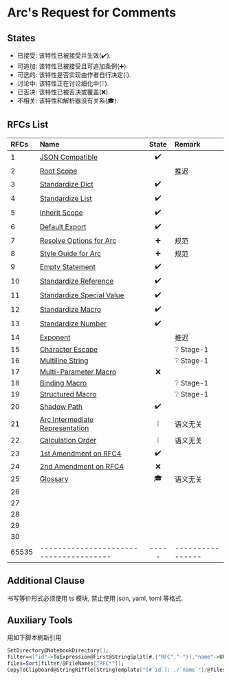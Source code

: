 Arc's Request for Comments
==========================

## States

- 已接受: 该特性已被接受并生效(✔️).
- 可追加: 该特性已被接受且可追加条例(➕).
- 可选的: 该特性是否实现由作者自行决定(❕).
- 讨论中: 该特性正在讨论细化中(❔).
- 已否决: 该特性已被否决或覆盖(❌).
- 不相关: 该特性和解析器没有关系(🎓).


## RFCs List

| RFCs  | Name                                   | State | Remark           |
| :---- | :------------------------------------- | :---: | :--------------- |
| 1     | [JSON Compatible][#1]                  |  ✔️   |                  |
| 2     | [Root Scope][#2]                       |       | 推迟             |
| 3     | [Standardize Dict][#3]                 |  ✔️   |                  |
| 4     | [Standardize List][#4]                 |  ✔️   |                  |
| 5     | [Inherit Scope][#5]                    |  ✔️   |                  |
| 6     | [Default Export][#6]                   |  ✔️️  |                  |
| 7     | [Resolve Options for Arc][#7]          |   ➕   | 规范             |
| 8     | [Style Guide for Arc][#8]              |   ➕   | 规范             |
| 9     | [Empty Statement][#9]                  |  ✔️️  |                  |
| 10    | [Standardize Reference][#10]           |  ✔️️  |                  |
| 11    | [Standardize Special Value][#11]       |  ✔️️  |                  |
| 12    | [Standardize Macro][#12]               |  ✔️️  |                  |
| 13    | [Standardize Number][#13]              |  ✔️️  |                  |
| 14    | [Exponent][#14]                        |       | 推迟             |
| 15    | [Character Escape][#15]                |       | ❔ Stage-1        |
| 16    | [Multiline String][#16]                |       | ❔ Stage-1        |
| 17    | [Multi-Parameter Macro][#17]           |   ❌   |                  |
| 18    | [Binding Macro][#18]                   |       | ❔ Stage-1        |
| 19    | [Structured Macro][#19]                |       | ❔ Stage-1        |
| 20    | [Shadow Path][#20]                     |  ✔️️  |                  |
| 21    | [Arc Intermediate Representation][#21] |   ❕   | 语义无关         |
| 22    | [Calculation Order][#22]               |   ❕   | 语义无关         |
| 23    | [1st Amendment on RFC4][#23]           |  ✔️️  |                  |
| 24    | [2nd Amendment on RFC4][#24]           |   ❌   |                  |
| 25    | [Glossary][#25]                        |  🎓   | 语义无关         |
| 26    |                                        |       |                  |
| 27    |                                        |       |                  |
| 28    |
| 29    |
| 30    |
| 65535 | -------------------------------------- | ----- | ---------------- |

## Additional Clause

书写等价形式必须使用 ts 模块, 禁止使用 json, yaml, toml 等格式.

## Auxiliary Tools

用如下脚本刷新引用

```mathematica
SetDirectory@NotebookDirectory[];
filter=<|"id"->ToExpression@First@StringSplit[#,{"RFC","-"}],"name"->URLEncode@#|>&;
files=Sort[filter/@FileNames["RFC*"]];
CopyToClipboard@StringRiffle[StringTemplate["[#`id`]: ./`name`"]/@files,"\n"];
```

[#1]: ./RFC1%20-%20JSON%20Compatible.md
[#2]: ./RFC2%20-%20Root%20Scope.md
[#3]: ./RFC3%20-%20Standardize%20Dict.md
[#4]: ./RFC4%20-%20Standardize%20List.md
[#5]: ./RFC5%20-%20Inherit%20Scope.md
[#6]: ./RFC6%20-%20Default%20Export.md
[#7]: ./RFC7%20-%20Resolve%20Options.md
[#8]: ./RFC8%20-%20Style%20Guide.md
[#9]: ./RFC9%20-%20Empty%20Statement.md
[#10]: ./RFC10%20-%20Standardize%20Reference.md
[#11]: ./RFC11%20-%20Standardize%20Special%20Value.md
[#12]: ./RFC12%20-%20Standardize%20Macro.md
[#13]: ./RFC13%20-%20Standardize%20Number.md
[#14]: ./RFC14%20-%20Exponent.md
[#15]: ./RFC15%20-%20Character%20Escape.md
[#16]: ./RFC16%20-%20Multiline%20String.md
[#17]: ./RFC17%20-%201st%20Amendment%20on%20RFC12.md
[#18]: ./RFC18%20-%202nd%20Amendment%20on%20RFC12.md
[#19]: ./RFC19%20-%203rd%20Amendment%20on%20RFC12.md
[#20]: ./RFC20%20-%20Shadow%20Path.md
[#21]: ./RFC21%20-%20Arc%20IR.md
[#22]: ./RFC22%20-%20Calculation%20Order.md
[#23]: ./RFC23%20-%201st%20Amendment%20on%20RFC4.md
[#24]: ./RFC24%20-%202nd%20Amendment%20on%20RFC4.md
[#25]: ./RFC25%20-%20Glossary.md
[#26]: ./RFC26%20-%20Numerical%20Macros.md
[#27]: ./RFC27%20-%20DateTime%20Macros.md
[#28]: ./RFC28%20-%20Regex%20Macros.md
[#29]: ./RFC29%20-%20Quantity%20Macros.md
[#30]: ./RFC30%20-%201st%20Amendment%20on%20RFC5.md
[#31]: ./RFC31%20-%201st%20Amendment%20on%20RFC10.md
[#32]: ./RFC32%20-%20Include%20Macros.md
[#33]: ./RFC33%20-%20Import%20Macros.md